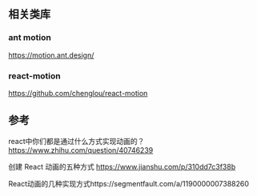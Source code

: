 ## 相关类库
### ant motion
https://motion.ant.design/

### react-motion
https://github.com/chenglou/react-motion


## 参考
react中你们都是通过什么方式实现动画的？
https://www.zhihu.com/question/40746239

创建 React 动画的五种方式
https://www.jianshu.com/p/310dd7c3f38b

React动画的几种实现方式https://segmentfault.com/a/1190000007388260